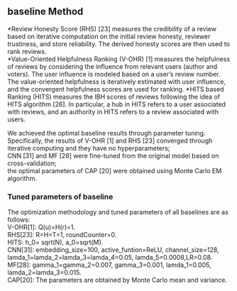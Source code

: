 ## baseline Method
*Review Honesty Score (RHS) [23] measures the credibility of a review based on iterative computation on the initial review honesty, reviewer trustiness, and store reliability. The derived honesty scores are then used to rank reviews.  
*Value-Oriented Helpfulness Ranking (V-OHR) [1] measures the helpfulness of reviews by considering the influence from relevant users (author and voters). The user influence is modeled based on a user’s review number. The value-oriented helpfulness is iteratively estimated with user influence, and the convergent helpfulness scores are used for ranking.   *HITS based Ranking (HITS) measures the IBH scores of reviews following the idea of HITS algorithm [26]. In particular, a hub in HITS refers to a user associated with reviews, and an authority in HITS refers to a review associated with users. 

We achieved the optimal baseline results through parameter tuning.   
Specifically, the results of V-OHR [1] and RHS [23] converged through iterative computing and they have no hyperparameters;   
CNN [31] and MF [28] were fine-tuned from the original model based on cross-validation;   
the optimal parameters of CAP [20] were obtained using Monte Carlo EM algorithm.  

### Tuned parameters of baseline
The optimization methodology and tuned parameters of all baselines are as follows:  
V-OHR[1]: Q(u)=H(r)=1.  
RHS[23]: R=H=T=1, roundCounter=0.  
HITS: h_0= sqrt(N), a_0=sqrt(M).  
CNN[31]: embedding_size=100, active_funtion=ReLU, channel_size=128, lamda_1=lamda_2=lamda_3=lamda_4=0.05, lamda_5=0.0008,LR=0.08.  
MF[28]: gamma_1=gamma_2=0.007, gamma_3=0.001, lamda_1=0.005, lamda_2=lamda_3=0.015.  
CAP[20]: The parameters are obtained by Monte Carlo mean and variance.  
